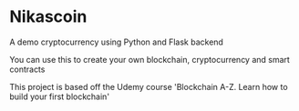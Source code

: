 # Nikascoin
A demo cryptocurrency using Python and Flask backend

You can use this to create your own blockchain, cryptocurrency and smart contracts

This project is based off the Udemy course 'Blockchain A-Z. Learn how to build your first blockchain'
